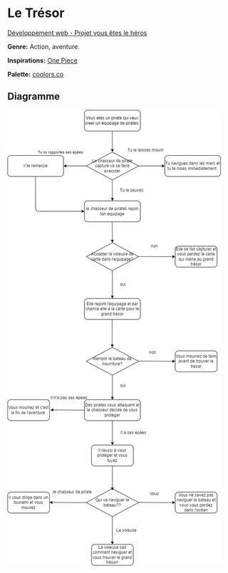 # Le Trésor

[Développement web - Projet vous êtes le héros](https://smnarnold.com/projets/vous-etes-le-heros)

**Genre:** Action, aventure.

**Inspirations:** [One Piece](https://fr.wikipedia.org/wiki/One_Piece)

**Palette:** [coolors.co](https://coolors.co/333333-051f34-027495-01a9c1-bad6db-f4f5f5-ffffff)

## Diagramme

![Diagramme](assets/drawio/schema.png)
